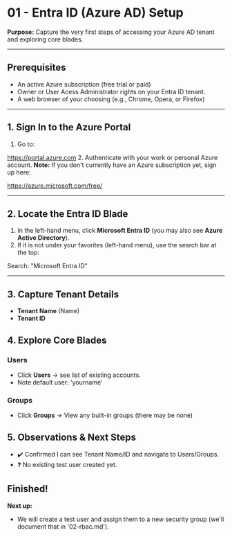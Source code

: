 # 01 - Entra ID (Azure AD) Setup
**Purpose:**
Capture the very first steps of accessing your Azure AD tenant and exploring core blades.

---

## Prerequisites

- An active Azure subscription (free trial or paid)
- Owner or User Acess Administrator rights on your Entra ID tenant.
- A web browser of your choosing (e.g., Chrome, Opera, or Firefox)

---

## 1. Sign In to the Azure Portal
1. Go to:
   
https://portal.azure.com
2. Authenticate with your work or personal Azure account.
**Note:** If you don't currently have an Azure subscription yet, sign up here:

https://azure.microsoft.com/free/

---

## 2. Locate the Entra ID Blade
1. In the left-hand menu, click **Microsoft Entra ID** (you may also see **Azure Active Directory**).
2. If it is not under your favorites (left-hand menu), use the search bar at the top:
   
Search: "Microsoft Entra ID"

---

## 3. Capture Tenant Details
- **Tenant Name** (Name)
- **Tenant ID**

## 4. Explore Core Blades
### Users
- Click **Users** -> see list of existing accounts.
- Note default user: 'yourname'

### Groups
- Click **Groups** -> View any built-in groups (there may be none)

## 5. Observations & Next Steps
- ✔️ Confirmed I can see Tenant Name/ID and navigate to Users/Groups.
- ❓ No existing test user created yet.

## Finished!
**Next up:**
- We will create a test user and assign them to a new security group (we'll document that in '02-rbac.md').
